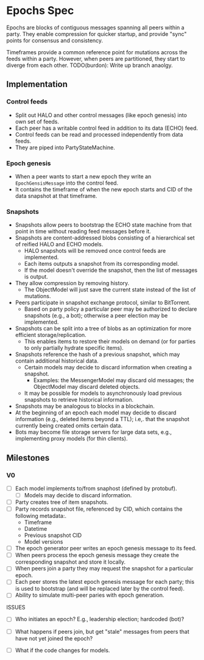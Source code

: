 # Epochs Spec

Epochs are blocks of contiguous messages spanning all peers within a party.
They enable compression for quicker startup, and provide "sync" points for consensus and consistency.

Timeframes provide a common reference point for mutations across the feeds within a party.
However, when peers are partitioned, they start to diverge from each other.
TODO(burdon): Write up branch anaolgy.

## Implementation

### Control feeds

- Split out HALO and other control messages (like epoch genesis) into own set of feeds.
- Each peer has a writable control feed in addition to its data (ECHO) feed.
- Control feeds can be read and processed independently from data feeds.
- They are piped into PartyStateMachine.

### Epoch genesis

- When a peer wants to start a new epoch they write an `EpochGensisMessage` into the control feed.
- It contains the timeframe of when the new epoch starts and CID of the data snapshot at that timeframe.

### Snapshots

- Snapshots allow peers to bootstrap the ECHO state machine from that point in time without reading feed messages before it.
- Snapshots are content-addressed blobs consisting of a hierarchical set of reified HALO and ECHO models.
  - HALO snapshots will be removed once control feeds are implemented.
  - Each items outputs a snapshot from its corresponding model.
  - If the model doesn't override the snapshot, then the list of messages is output.
- They allow compression by removing history.
  - The ObjectModel will just save the current state instead of the list of mutations.
- Peers participate in snapshot exchange protocol, similar to BitTorrent.
  - Based on party policy a particular peer may be authorized to declare snapshots (e.g., a bot); otherwise a peer election may be implemented.
- Snapshots can be split into a tree of blobs as an optimization for more efficient storage/replication.
  - This enables items to restore their models on demand (or for parties to only partially hydrate specific items).
- Snapshots reference the hash of a previous snapshot, which may contain additional historical data.
  - Certain models may decide to discard information when creating a snapshot.
    - Examples: the MessengerModel may discard old messages; the ObjectModel may discard deleted objects.
  - It may be possible for models to asynchronously load previous snapshots to retrieve historical information.
- Snapshots may be analogous to blocks in a blockchain.
- At the beginning of an epoch each model may decide to discard information (e.g., deleted items beyond a TTL); 
  i.e,. that the snapshot currently being created omits certain data.
- Bots may become file storage servers for large data sets, e.g., implementing proxy models (for thin clients).

## Milestones

### V0

- [ ] Each model implements to/from snaphost (defined by protobuf).
  - [ ] Models may decide to discard information.
- [ ] Party creates tree of item snapshots.
- [ ] Party records snapshot file, referenced by CID, which contains the following metadata:.
  - Timeframe
  - Datetime
  - Previous snapshot CID
  - Model versions
- [ ] The epoch generator peer writes an epoch genesis message to its feed.
- [ ] When peers process the epoch genesis message they create the corresponding snapshot and store it locally.
- [ ] When peers join a party they may request the snapshot for a particular epoch.
- [ ] Each peer stores the latest epoch genesis message for each party; this is used to bootstrap (and will be replaced later by the control feed).
- [ ] Ability to simulate multi-peer paries with epoch generation.

ISSUES
- [ ] Who initiates an epoch? E.g., leadership election; hardcoded (bot)?
- [ ] What happens if peers join, but get "stale" messages from peers that have not yet joined the epoch?
- [ ] What if the code changes for models.










